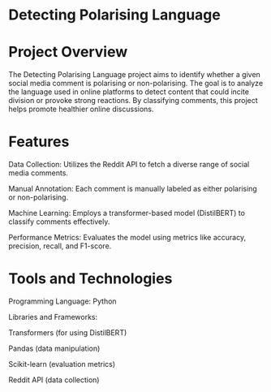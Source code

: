 # Detecting Polarising Language
# Project Overview

The Detecting Polarising Language project aims to identify whether a given social media comment is polarising or non-polarising. The goal is to analyze the language used in online platforms to detect content that could incite division or provoke strong reactions. By classifying comments, this project helps promote healthier online discussions.

# Features

Data Collection: Utilizes the Reddit API to fetch a diverse range of social media comments.

Manual Annotation: Each comment is manually labeled as either polarising or non-polarising.

Machine Learning: Employs a transformer-based model (DistilBERT) to classify comments effectively.

Performance Metrics: Evaluates the model using metrics like accuracy, precision, recall, and F1-score.

# Tools and Technologies

Programming Language: Python

Libraries and Frameworks:

Transformers (for using DistilBERT)

Pandas (data manipulation)

Scikit-learn (evaluation metrics)

Reddit API (data collection)

